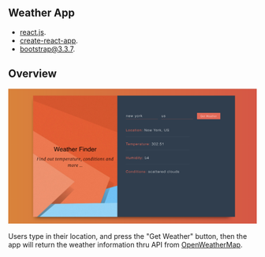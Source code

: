 ## Weather App
- [react.js](https://reactjs.org).
- [create-react-app](https://github.com/facebook/create-react-app).
- [bootstrap@3.3.7](https://getbootstrap.com).

## Overview

![alt text](./src/img/overview.png)

Users type in their location, and press the "Get Weather" button, then the app will return the weather information thru API from [OpenWeatherMap](https://openweathermap.org).
